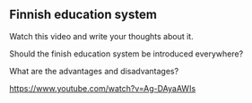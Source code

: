 ## Finnish education system

Watch this video and write your thoughts about it.

Should the finish education system be introduced everywhere?

What are the advantages and disadvantages?


https://www.youtube.com/watch?v=Ag-DAyaAWIs
